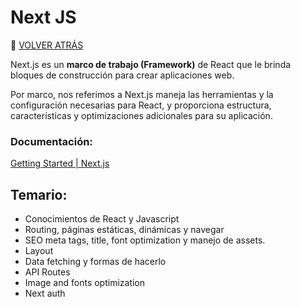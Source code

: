 # Next JS
🚀 [VOLVER ATRÁS](https://github.com/guides4all/Ruta-FrontEnd)

Next.js es un **marco de trabajo (Framework)** de React que le brinda bloques de construcción para crear aplicaciones web.

Por marco, nos referimos a Next.js maneja las herramientas y la configuración necesarias para React, y proporciona estructura, características y optimizaciones adicionales para su aplicación.

### Documentación:

[Getting Started | Next.js](https://nextjs.org/docs/getting-started)

## Temario:

- Conocimientos de React y Javascript
- Routing, páginas estáticas, dinámicas y navegar
- SEO meta tags, title, font optimization y manejo de assets.
- Layout
- Data fetching y formas de hacerlo
- API Routes
- Image and fonts optimization
- Next auth
